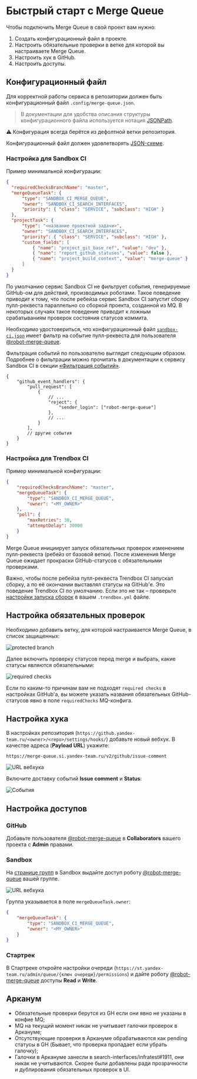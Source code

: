 # Быстрый старт с Merge Queue

Чтобы подключить Merge Queue в свой проект вам нужно:

1. Создать конфигурационный файл в проекте.
2. Настроить обязательные проверки в ветке для которой вы настраиваете Merge Queue.
3. Настроить хук в GitHub.
4. Настроить доступы.

## Конфигурационный файл

Для корректной работы сервиса в репозитории должен быть конфигурационный файл `.config/merge-queue.json`.

> В документации для удобства описания структуры конфигурационного файла используется нотация [JSONPath](http://goessner.net/articles/JsonPath/).

:warning: Конфигурация всегда берётся из дефолтной ветки репозитория.

Конфигурационный файл должен удовлетворять [JSON-схеме](schema/merge-queue.json).

### Настройка для Sandbox CI

Пример минимальной конфигурации:

```json
{
  "requiredChecksBranchName": "master",
  "mergeQueueTask": {
      "type": "SANDBOX_CI_MERGE_QUEUE",
      "owner": "SANDBOX_CI_SEARCH_INTERFACES",
      "priority": { "class": "SERVICE", "subclass": "HIGH" }
  },
  "projectTask": {
      "type": "<название проектной задачи>",
      "owner": "SANDBOX_CI_SEARCH_INTERFACES",
      "priority": { "class": "SERVICE", "subclass": "HIGH" },
      "custom_fields": [
          { "name": "project_git_base_ref", "value": "dev" },
          { "name": "report_github_statuses", "value": false },
          { "name": "project_build_context", "value": "merge-queue" }
      ]
  }
}
```

По умолчанию сервис Sandbox CI не фильтрует события, генерируемые GitHub-ом для действий, производимых роботами. Такое поведение приводит к тому, что после ребейза сервис Sandbox CI запустит сборку пулл-реквеста параллельно со сборкой проекта, созданной из MQ. В некоторых случаях такое поведение приводит к ложным срабатываниям проверок состояния статусов коммита.

Необходимо удостовериться, что конфигурационный файл [`sandbox-ci.json`](../../sandbox-ci/docs/universal.md) имеет фильтр на событие пулл-реквеста для пользователя [@robot-merge-queue].

Фильтрация событий по пользователю выглядит следующим образом. Подробнее о фильтрации можно прочитать в документации к сервису Sandbox CI в секции [«Фильтрация событий»](../../sandbox-ci/docs/universal.md#Фильтрация-событий).

```json5
{
    "github_event_handlers": {
        "pull_request": [
            {
                // ...
                "reject": {
                    "sender_login": ["robot-merge-queue"]
                },
                // ...
            }
        ],
        // другие события
    }
}
```

### Настройка для Trendbox CI

Пример минимальной конфигурации:

```json
{
    "requiredChecksBranchName": "master",
    "mergeQueueTask": {
        "type": "SANDBOX_CI_MERGE_QUEUE",
        "owner": "<MY_OWNER>"
    },
    "poll": {
        "maxRetries": 30,
        "attemptDelay": 30000
    }
}
```

Merge Queue инициирует запуск обязательных проверок изменением пулл-реквеста (ребейз от базовой ветки). После изменения Merge Queue ожидает прокраски GitHub-статусов с обязательными проверками.

Важно, чтобы после ребейза пулл-реквеста Trendbox CI запускал сборку, а по её окончании выставлял статусы на GitHub'е. Это поведение Trendbox CI по умолчанию. Если это не так – проверьте [настройки запуска сборок](https://github.yandex-team.ru/search-interfaces/trendbox-ci/blob/master/docs/2-features/triggers.md) в вашем `.trendbox.yml` файле.

## Настройка обязательных проверок

Необходимо добавить ветку, для которой настраивается Merge Queue, в список защищенных:

![protected branch](./assets/protected-branch.png)

Далее включить проверку статусов перед merge и выбрать, какие статусы являются обязательными:

![required checks](./assets/required-checks.png)

Если по каким-то причинам вам не подходят `required checks` в настройках GitHub'а, вы можете указать названия обязательных GitHub-статусов явно в поле `requiredChecks` MQ-конфига.

## Настройка хука

В настройках репозитория (`https://github.yandex-team.ru/<owner>/<repo>/settings/hooks/`) добавьте новый вебхук. В качестве адреса (**Payload URL**) укажите:

```
https://merge-queue.si.yandex-team.ru/v2/github/issue-comment
```

![URL вебхука](./assets/add-webhook.png)

Включите доставку событий **Issue comment** и **Status**:

![События](./assets/events.png)

## Настройка доступов

### GitHub

Добавьте пользователя [@robot-merge-queue] в **Collaborators** вашего проекта с **Admin** правами.

### Sandbox

На [странице групп](https://sandbox.yandex-team.ru/admin/groups) в Sandbox выдайте доступ роботу [@robot-merge-queue] вашей группе.

![URL вебхука](./assets/add-robot-to-sandbox-group.png)

Группа указывается в поле `mergeQueueTask.owner`:

```json
{
    "mergeQueueTask": {
        "type": "SANDBOX_CI_MERGE_QUEUE",
        "owner": "<MY_OWNER>"
    }
}
```

### Стартрек

В Стартреке откройте настройки очереди (`https://st.yandex-team.ru/admin/queue/{ключ очереди}/permissions`) и дайте роботу [@robot-merge-queue] доступы **Read** и **Write**.

## Арканум

* Обязательные проверки берутся из GH если они явно не указаны в конфие MQ;
* MQ на текущий момент никак не учитывает галочки проверок в Аркануме;
* Отсутствующие проверки в Аркануме обрабатываются как pending статусы в GH (Бывает, что проверка пропадает если убрать галочку);
* Галочки в Аркануме занесли в search-interfaces/infratest#1911, они никак не учитываются. Скорее были добавлены ради прозрачности и дублирования обязательных проверок в UI.

[@robot-merge-queue]: https://staff.yandex-team.ru/robot-merge-queue